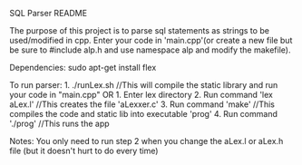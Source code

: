 SQL Parser README

The purpose of this project is to parse sql statements as strings to be used/modified in cpp.
Enter your code in 'main.cpp'(or create a new file but be sure to #include alp.h and use namespace alp and modify the makefile).

Dependencies:
    sudo apt-get install flex

To run parser:
    1. ./runLex.sh                  //This will compile the static library and run your code in "main.cpp"
    OR
    1. Enter lex directory
    2. Run command 'lex aLex.l'                                    //This creates the file 'aLexxer.c'
    3. Run command 'make'                                          //This compiles the code and static lib into executable 'prog'
    4. Run command './prog'                                        //This runs the app

Notes:
    You only need to run step 2 when you change the aLex.l or aLex.h file (but it doesn't hurt to do every time)
    